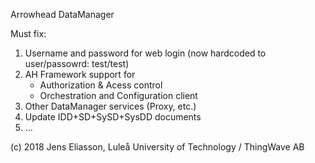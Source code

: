 Arrowhead DataManager

Must fix:
1) Username and password for web login (now hardcoded to user/passowrd: test/test)
2) AH Framework support for
   - Authorization & Acess control
   - Orchestration and Configuration client
3) Other DataManager services (Proxy, etc.)
4) Update IDD+SD+SySD+SysDD documents
5) ...

(c) 2018 Jens Eliasson, Luleå University of Technology / ThingWave AB

